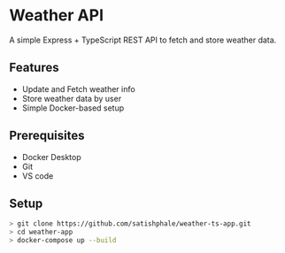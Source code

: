 # Weather API

A simple Express + TypeScript REST API to fetch and store weather data.

## Features
- Update and Fetch weather info
- Store weather data by user
- Simple Docker-based setup


## Prerequisites
- Docker Desktop  
- Git 
- VS code



## Setup

```bash
> git clone https://github.com/satishphale/weather-ts-app.git
> cd weather-app
> docker-compose up --build
```


